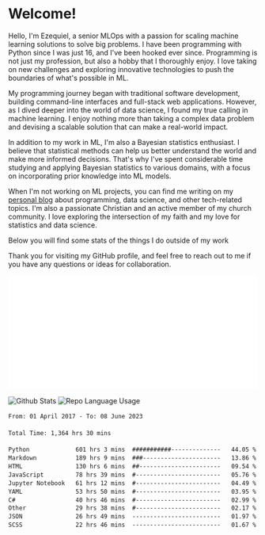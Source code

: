 # Welcome!

Hello, I'm Ezequiel, a senior MLOps with a passion for scaling machine learning solutions to solve big problems. I have been programming with Python since I was just 16, and I've been hooked ever since. Programming is not just my profession, but also a hobby that I thoroughly enjoy. I love taking on new challenges and exploring innovative technologies to push the boundaries of what's possible in ML.

My programming journey began with traditional software development, building command-line interfaces and full-stack web applications. However, as I dived deeper into the world of data science, I found my true calling in machine learning. I enjoy nothing more than taking a complex data problem and devising a scalable solution that can make a real-world impact.

In addition to my work in ML, I'm also a Bayesian statistics enthusiast. I believe that statistical methods can help us better understand the world and make more informed decisions. That's why I've spent considerable time studying and applying Bayesian statistics to various domains, with a focus on incorporating prior knowledge into ML models.

When I'm not working on ML projects, you can find me writing on my [personal blog](https://elc.github.io) about programming, data science, and other tech-related topics. I'm also a passionate Christian and an active member of my church community. I love exploring the intersection of my faith and my love for statistics and data science.

Below you will find some stats of the things I do outside of my work

Thank you for visiting my GitHub profile, and feel free to reach out to me if you have any questions or ideas for collaboration.

![RSS Feed](metrics.plugin.rss.svg)

![Github Stats](https://github-readme-stats.vercel.app/api?username=elc&show_icons=true&theme=gruvbox&border_radius=20&include_all_commits=true&count_private=true&card_width=450) ![Repo Language Usage](https://github-readme-stats.vercel.app/api/top-langs?username=elc&show_icons=true&theme=gruvbox&border_radius=20&include_all_commits=true&count_private=true&layout=compact&langs_count=5&card_width=400)


<!--START_SECTION:waka-->

```txt
From: 01 April 2017 - To: 08 June 2023

Total Time: 1,364 hrs 30 mins

Python             601 hrs 3 mins  ###########--------------   44.05 %
Markdown           189 hrs 9 mins  ###----------------------   13.86 %
HTML               130 hrs 6 mins  ##-----------------------   09.54 %
JavaScript         78 hrs 39 mins  #------------------------   05.76 %
Jupyter Notebook   61 hrs 12 mins  #------------------------   04.49 %
YAML               53 hrs 50 mins  #------------------------   03.95 %
C#                 40 hrs 46 mins  #------------------------   02.99 %
Other              29 hrs 38 mins  #------------------------   02.17 %
JSON               26 hrs 49 mins  -------------------------   01.97 %
SCSS               22 hrs 46 mins  -------------------------   01.67 %
```

<!--END_SECTION:waka-->
